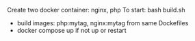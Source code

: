 Create two docker container: nginx, php
To start: bash build.sh
  - build images: php:mytag, nginx:mytag from same Dockefiles
  - docker compose up if not up or restart

